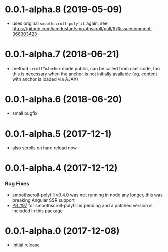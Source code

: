 # 0.0.1-alpha.8 (2019-05-09)
* uses original `smoothscroll-polyfil` again,
  see https://github.com/iamdustan/smoothscroll/pull/97#issuecomment-368303423

# 0.0.1-alpha.7 (2018-06-21)
* method `scrollToAnchor` made public, can be called from user code, too
  this is necessary when the anchor is not initially available (eg. content with anchor is loaded via AJAX)

# 0.0.1-alpha.6 (2018-06-20)
* small bugfix

# 0.0.1-alpha.5 (2017-12-1)
* also scrolls on hard reload now

# 0.0.1-alpha.4 (2017-12-12)

### Bug Fixes
* [smoothscroll-polyfill](https://github.com/iamdustan/smoothscroll) v0.4.0 was not running in node any longer, this was breaking Angular SSR support
* [PR #97](https://github.com/iamdustan/smoothscroll/pull/97) for smoothscroll-polyfill is pending and a patched version is included in this package


# 0.0.1-alpha.0 (2017-12-08)
* Initial release

